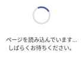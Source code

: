 <!DOCTYPE html>
<html lang="ja">
<head>
  <meta charset="UTF-8">
  <meta name="viewport" content="width=device-width, initial-scale=1.0">
  <title>ページを読み込んでいます...</title>
  <style>
    html, body {
      margin: 0; padding: 0;
      width: 100%; height: 100%;
      display: flex; flex-direction: column;
      justify-content: center; align-items: center;
      background: #fff;
      font-family: 'Noto Sans JP', Arial, sans-serif;
      color: #333; text-align: center;
    }
    .spinner {
      width: 40px; height: 40px;
      border: 4px solid #ddd;
      border-top: 4px solid #4653A1;
      border-radius: 50%;
      animation: spin 1s linear infinite;
      margin-bottom: 16px;
    }
    @keyframes spin {
      from { transform: rotate(0deg); }
      to { transform: rotate(360deg); }
    }
    p { font-size: 15px; line-height: 1.5; }
  </style>
</head>
<body>
  <div class="spinner"></div>
  <p>ページを読み込んでいます...<br>しばらくお待ちください。</p>
  <script>
    const url = new URL(window.location.href);
    const target = url.searchParams.get("to") || "https://diodigital.co.jp";
    setTimeout(() => {
      window.location.href = target;
    }, 800);
  </script>
</body>
</html>
